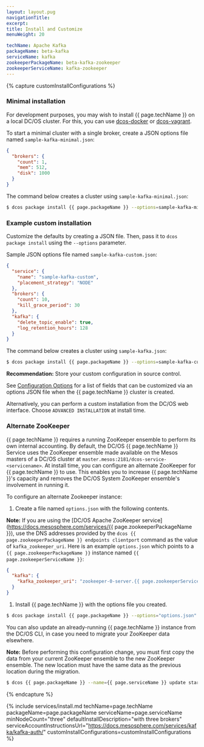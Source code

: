 ```yaml
---
layout: layout.pug
navigationTitle:
excerpt:
title: Install and Customize
menuWeight: 20

techName: Apache Kafka
packageName: beta-kafka
serviceName: kafka
zookeeperPackageName: beta-kafka-zookeeper
zookeeperServiceName: kafka-zookeeper
---
```


{% capture customInstallConfigurations %}
### Minimal installation

For development purposes, you may wish to install {{ page.techName }} on a local DC/OS cluster. For this, you can use [dcos-docker](https://github.com/dcos/dcos-docker) or [dcos-vagrant](https://github.com/dcos/dcos-vagrant).

To start a minimal cluster with a single broker, create a JSON options file named `sample-kafka-minimal.json`:

```json
{
  "brokers": {
    "count": 1,
    "mem": 512,
    "disk": 1000
  }
}
```

The command below creates a cluster using `sample-kafka-minimal.json`:

```bash
$ dcos package install {{ page.packageName }} --options=sample-kafka-minimal.json
```

### Example custom installation

Customize the defaults by creating a JSON file. Then, pass it to `dcos package install` using the `--options` parameter.

Sample JSON options file named `sample-kafka-custom.json`:

```json
{
  "service": {
    "name": "sample-kafka-custom",
    "placement_strategy": "NODE"
  },
  "brokers": {
    "count": 10,
    "kill_grace_period": 30
  },
  "kafka": {
    "delete_topic_enable": true,
    "log_retention_hours": 128
  }
}
```

The command below creates a cluster using `sample-kafka.json`:

```bash
$ dcos package install {{ page.packageName }} --options=sample-kafka-custom.json
```

**Recommendation:** Store your custom configuration in source control.

See [Configuration Options](https://docs.mesosphere.com/services/kafka/configure/#configuration-options) for a list of fields that can be customized via an options JSON file when the {{ page.techName }} cluster is created.

Alternatively, you can perform a custom installation from the DC/OS web interface. Choose `ADVANCED INSTALLATION` at install time.

### Alternate ZooKeeper

{{ page.techName }} requires a running ZooKeeper ensemble to perform its own internal accounting. By default, the DC/OS {{ page.techName }} Service uses the ZooKeeper ensemble made available on the Mesos masters of a DC/OS cluster at `master.mesos:2181/dcos-service-<servicename>`. At install time, you can configure an alternate ZooKeeper for {{ page.techName }} to use. This enables you to increase {{ page.techName }}'s capacity and removes the DC/OS System ZooKeeper ensemble's involvement in running it.

To configure an alternate Zookeeper instance:

1. Create a file named `options.json` with the following contents.

**Note:** If you are using the [DC/OS Apache ZooKeeper service](https://docs.mesosphere.com/services/{{ page.zookeeperPackageName }}), use the DNS addresses provided by the `dcos {{ page.zookeeperPackageName }} endpoints clientport` command as the value of `kafka_zookeeper_uri`. Here is an example `options.json` which points to a `{{ page.zookeeperPackageName }}` instance named `{{ page.zookeeperServiceName }}`:

```json
{
  "kafka": {
    "kafka_zookeeper_uri": "zookeeper-0-server.{{ page.zookeeperServiceName }}.autoip.dcos.thisdcos.directory:1140,zookeeper-1-server.{{ page.zookeeperServiceName }}.autoip.dcos.thisdcos.directory:1140,zookeeper-2-server.{{ page.zookeeperServiceName }}.autoip.dcos.thisdcos.directory:1140"
  }
}
```

1. Install {{ page.techName }} with the options file you created.

```bash
$ dcos package install {{ page.packageName }} --options="options.json"
```

You can also update an already-running {{ page.techName }} instance from the DC/OS CLI, in case you need to migrate your ZooKeeper data elsewhere.

**Note:** Before performing this configuration change, you must first copy the data from your current ZooKeeper ensemble to the new ZooKeeper ensemble. The new location must have the same data as the previous location during the migration.

```bash
$ dcos {{ page.packageName }} --name={{ page.serviceName }} update start --options=options.json
```
{% endcapture %}

{% include services/install.md
    techName=page.techName
    packageName=page.packageName
    serviceName=page.serviceName
    minNodeCount="three"
    defaultInstallDescription="with three brokers"
    serviceAccountInstructionsUrl="https://docs.mesosphere.com/services/kafka/kafka-auth/"
    customInstallConfigurations=customInstallConfigurations %}
